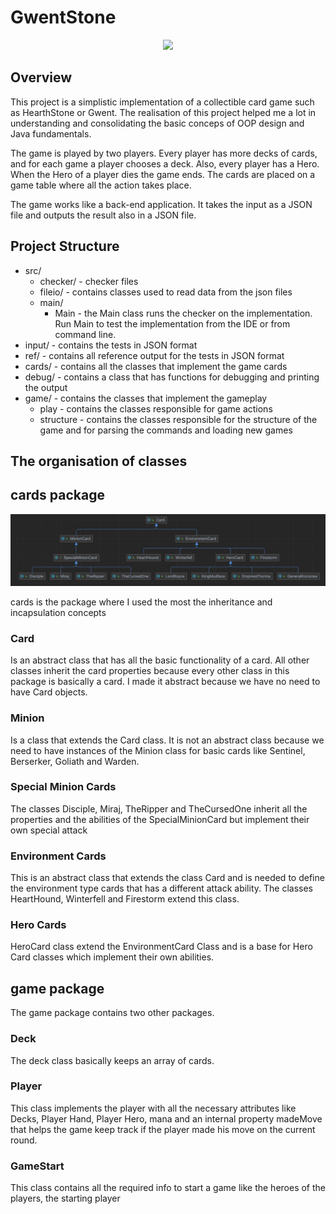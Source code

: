 

# GwentStone 


<div align="center"><img src="https://media.giphy.com/media/wZiD4vvJ1yIjKleNnK/giphy.gif" width="500px"></div>

## Overview

This project is a simplistic implementation of a collectible card game such as
HearthStone or Gwent. The realisation of this project helped me a lot in understanding
and consolidating the basic conceps of OOP design and Java fundamentals.

The game is played by two players. Every player has more decks of cards, and for each game
a player chooses a deck. Also, every player has a Hero. When the Hero of a player dies the 
game ends. The cards are placed on a game table where all the action takes place.

The game works like a back-end application. It takes the input as a JSON file and outputs the
result also in a JSON file.
## Project Structure

* src/
  * checker/ - checker files
  * fileio/ - contains classes used to read data from the json files
  * main/
    * Main - the Main class runs the checker on the implementation.
      Run Main to test the implementation from the IDE or from command line.
* input/ - contains the tests in JSON format
* ref/ - contains all reference output for the tests in JSON format
* cards/ - contains all the classes that implement the game cards
* debug/ - contains a class that has functions for debugging and printing the output
* game/ - contains the classes that implement the gameplay
  * play - contains the classes responsible for game actions
  * structure - contains the classes responsible for the structure of the game 
    and for parsing the commands and loading new games

## The organisation of classes   
## cards package

![alt text](./readme_img/Screenshot%202022-11-24%20at%2022.13.45.jpg)  

cards is the package where I used the most the inheritance and incapsulation concepts
### Card
Is an abstract class that has all the basic functionality of a card. All other classes inherit
the card properties because every other class in this package is basically a card. I made it 
abstract because we have no need to have Card objects.

### Minion
Is a class that extends the Card class. It is not an abstract class because we need to
have instances of the Minion class for basic cards like Sentinel, Berserker, Goliath and Warden.

### Special Minion Cards 
The classes Disciple, Miraj, TheRipper and TheCursedOne inherit all the properties and 
the abilities of the SpecialMinionCard but implement their own special attack
### Environment Cards 
This is an abstract class that extends the class Card and is needed to define the environment type
cards that has a different attack ability. The classes HeartHound, Winterfell and Firestorm extend
this class.
### Hero Cards
HeroCard class extend the EnvironmentCard Class and is a base for Hero Card classes which 
implement their own abilities.

## game package
The game package contains two other packages. 

### Deck 
The deck class basically keeps an array of cards.
### Player
This class implements the player with all the necessary attributes like Decks, Player Hand, 
Player Hero, mana and an internal property madeMove that helps the game keep track if the 
player made his move on the current round.
### GameStart
This class contains all the required info to start a game like the heroes of the players, 
the starting player 




